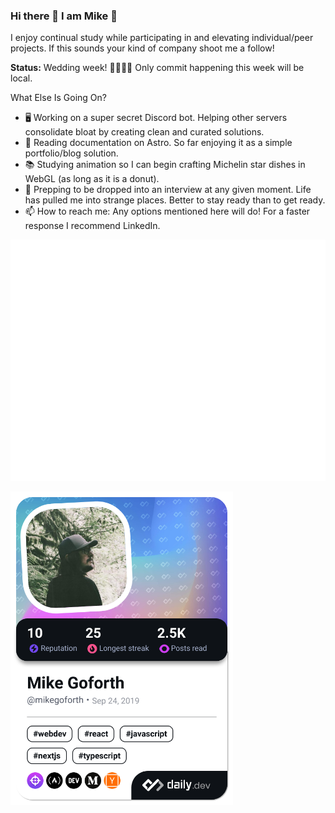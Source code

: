 ### Hi there 👋 I am Mike 🍻

I enjoy continual study while participating in and elevating individual/peer projects. If this sounds your kind of company shoot me a follow!

**Status:** Wedding week! 🍾🤵‍♂️💃 Only commit happening this week will be local.

What Else Is Going On?

- 🖥️ Working on a super secret Discord bot. Helping other servers consolidate bloat by creating clean and curated solutions.
- 📖 Reading documentation on Astro. So far enjoying it as a simple portfolio/blog solution.
- 📚 Studying animation so I can begin crafting Michelin star dishes in WebGL (as long as it is a donut).
- 🧳 Prepping to be dropped into an interview at any given moment. Life has pulled me into strange places. Better to stay ready than to get ready.
- 📫 How to reach me: Any options mentioned here will do! For a faster response I recommend LinkedIn.
<!-- - 👯 I’m looking to collaborate on ...
- 🤔 I’m looking for help with ...
- 💬 Ask me about ...-->
<!-- - ⚡ Fun fact: --> 
![Metrics](/github-metrics.svg)

<a href="https://app.daily.dev/mikegoforth"><img src="./devcard.png" width="356" alt="Mike's Dev Card"/></a>
